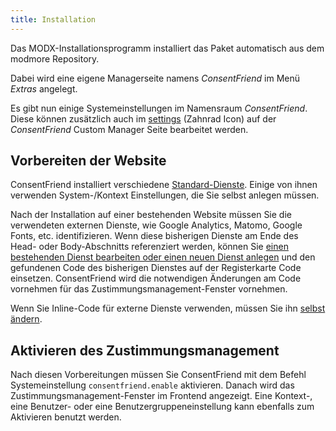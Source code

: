 ```yaml
---
title: Installation 
---
```


Das MODX-Installationsprogramm installiert das Paket automatisch aus dem modmore
Repository.

Dabei wird eine eigene Managerseite namens _ConsentFriend_ im Menü _Extras_
angelegt.

Es gibt nun einige Systemeinstellungen im Namensraum _ConsentFriend_. Diese
können zusätzlich auch im [settings](03_Custom_Manager_Page/05_Settings.md)
(Zahnrad Icon) auf der _ConsentFriend_ Custom Manager Seite bearbeitet werden.

## Vorbereiten der Website

ConsentFriend installiert verschiedene
[Standard-Dienste](02_Functionality/02_Default_Services.md). Einige von ihnen
verwenden System-/Kontext Einstellungen, die Sie selbst anlegen müssen.

Nach der Installation auf einer bestehenden Website müssen Sie die verwendeten
externen Dienste, wie Google Analytics, Matomo, Google Fonts, etc.
identifizieren. Wenn diese bisherigen Dienste am Ende des Head- oder
Body-Abschnitts referenziert werden, können Sie [einen bestehenden Dienst
bearbeiten oder einen neuen Dienst
anlegen](03_Custom_Manager_Page/01_Services.md#createedit) und den gefundenen
Code des bisherigen Dienstes auf der Registerkarte Code einsetzen. ConsentFriend
wird die notwendigen Änderungen am Code vornehmen für das
Zustimmungsmanagement-Fenster vornehmen.

Wenn Sie Inline-Code für externe Dienste verwenden, müssen Sie ihn [selbst
ändern](02_Functionality/01_Introduction.md#Benutzerdefinierte-externe-Dienste).

## Aktivieren des Zustimmungsmanagement

Nach diesen Vorbereitungen müssen Sie ConsentFriend mit dem Befehl
Systemeinstellung `consentfriend.enable` aktivieren. Danach wird das
Zustimmungsmanagement-Fenster im Frontend angezeigt. Eine Kontext-, eine
Benutzer- oder eine Benutzergruppeneinstellung kann ebenfalls zum Aktivieren
benutzt werden.

